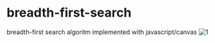 # breadth-first-search
breadth-first search algoritm implemented with javascript/canvas
![1](https://user-images.githubusercontent.com/54168338/128392630-1ecff907-780f-49c4-a638-30a8f2563b29.PNG)
